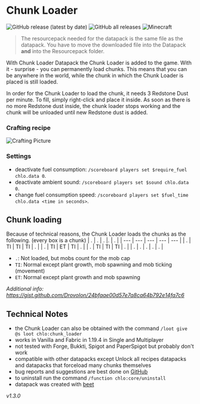 # Chunk Loader

![GitHub release (latest by date)](https://img.shields.io/github/v/release/2mal3/Chunk-Loader?style=flat-square) ![GitHub all releases](https://img.shields.io/github/downloads/2mal3/Chunk-Loader/total?style=flat-square) ![Minecraft](https://img.shields.io/badge/Minecraft-1.19-orange?style=flat-square)

> The resourcepack needed for the datapack is the same file as the datapack. You have to move the downloaded file into the Datapack **and** into the Resourcepack folder.

With Chunk Loader Datapack the Chunk Loader is added to the game. With it - surprise - you can permanently load chunks.
This means that you can be anywhere in the world, while the chunk in which the Chunk Loader is placed is still loaded.

In order for the Chunk Loader to load the chunk, it needs 3 Redstone Dust per minute. To fill, simply right-click and place it inside. As soon as there is no more Redstone dust inside, the chunk loader stops working and the chunk will be unloaded until new Redstone dust is added.

### Crafting recipe

![Crafting Picture](https://github.com/2mal3/Chunk-Loader-Datapack/blob/master/images/crafting.jpg)

### Settings

- deactivate fuel consumption: `/scoreboard players set $require_fuel chlo.data 0`.
- deactivate ambient sound: `/scoreboard players set $sound chlo.data 0`.
- change fuel consumption speed: `/scoreboard players set $fuel_time chlo.data <time in seconds>`.

## Chunk loading

Because of technical reasons, the Chunk Loader loads the chunks as the following. (every box is a chunk)
| .   | .   | .   |.    | .   |
| --- | --- | --- | --- | --- |
| .   | TI  | TI  | TI  | .   |
| .   | TI  | ET  | TI  | .   |
| .   | TI  | TI  | TI  | .   |
| .   | .   | .   | .   | .   |

- `.`: Not loaded, but mobs count for the mob cap
- `TI`: Normal except plant growth, mob spawning and mob ticking (movement)
- `ET`: Normal except plant growth and mob spawning

_Additional info: https://gist.github.com/Drovolon/24bfaae00d57e7a8ca64b792e14fa7c6_

## Technical Notes

- the Chunk Loader can also be obtained with the command `/loot give @s loot chlo:chunk_loader`
- works in Vanilla and Fabric in 1.19.4 in Single and Multiplayer
- not tested with Forge, Bukkti, Spigot and PaperSpigot but probably don't work
- compatible with other datapacks except Unlock all recipes datapacks and datapacks that forceload many chunks themselves
- bug reports and suggestions are best done on [GitHub](https://github.com/2mal3/Chunk-Loader-Datapack/issues)
- to uninstall run the command `/function chlo:core/uninstall`
- datapack was created with [beet](https://github.com/mcbeet/beet)

_v1.3.0_
